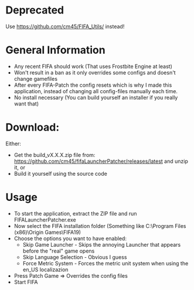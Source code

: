 # Deprecated
Use https://github.com/cm45/FIFA_Utils/ instead!

# General Information
* Any recent FIFA should work (That uses Frostbite Engine at least)
* Won't result in a ban as it only overrides some configs and doesn't change gamefiles
* After every FIFA-Patch the config resets which is why I made this application, instead of changing all config-files manually each time.
* No install necessary (You can build yourself an installer if you really want that)

# Download:
Either:
* Get the build_vX.X.X.zip file from: https://github.com/cm45/fifaLauncherPatcher/releases/latest and unzip it, or
* Build it yourself using the source code

# Usage
* To start the application, extract the ZIP file and run FIFALauncherPatcher.exe
* Now select the FIFA installation folder (Something like C:\Program Files (x86)\Origin Games\FIFA19)
* Choose the options you want to have enabled:
	* Skip Game Launcher - Skips the annoying Launcher that appears before the "real" game opens
	* Skip Language Selection - Obvious I guess
	* Force Metric System - Forces the metric unit system when using the en_US localizazion
* Press Patch Game => Overrides the config files
* Start FIFA
